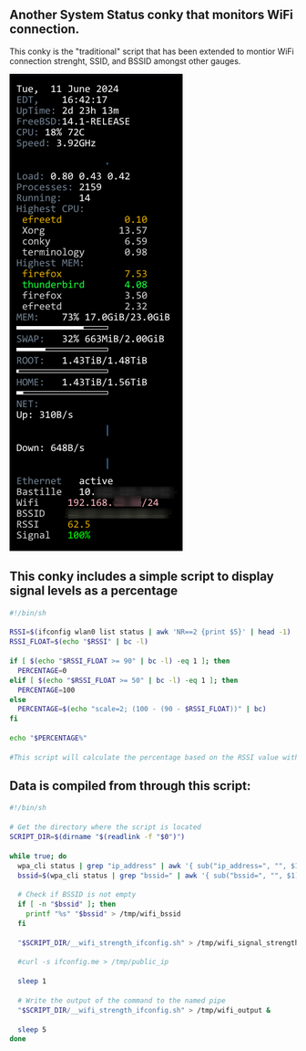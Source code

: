 ## Another System Status conky that monitors WiFi connection.

This conky is the "traditional" script that has been extended to montior WiFi connection strenght, SSID, and BSSID amongst other gauges. 

![](wpa_screen.png) 

## This conky includes a simple script to display signal levels as a percentage

```sh
#!/bin/sh

RSSI=$(ifconfig wlan0 list status | awk 'NR==2 {print $5}' | head -1)
RSSI_FLOAT=$(echo "$RSSI" | bc -l)

if [ $(echo "$RSSI_FLOAT >= 90" | bc -l) -eq 1 ]; then
  PERCENTAGE=0
elif [ $(echo "$RSSI_FLOAT >= 50" | bc -l) -eq 1 ]; then
  PERCENTAGE=100
else
  PERCENTAGE=$(echo "scale=2; (100 - (90 - $RSSI_FLOAT))" | bc)
fi

echo "$PERCENTAGE%"

#This script will calculate the percentage based on the RSSI value with decimal points and provide the expected results
```

## Data is compiled from through this script:

```sh
#!/bin/sh

# Get the directory where the script is located
SCRIPT_DIR=$(dirname "$(readlink -f "$0")")

while true; do
  wpa_cli status | grep "ip_address" | awk '{ sub("ip_address=", "", $1); print $1 }' > /tmp/wifi_ip
  bssid=$(wpa_cli status | grep "bssid=" | awk '{ sub("bssid=", "", $1); print $1 }')

  # Check if BSSID is not empty
  if [ -n "$bssid" ]; then
    printf "%s" "$bssid" > /tmp/wifi_bssid
  fi

  "$SCRIPT_DIR/__wifi_strength_ifconfig.sh" > /tmp/wifi_signal_strength

  #curl -s ifconfig.me > /tmp/public_ip

  sleep 1

  # Write the output of the command to the named pipe
  "$SCRIPT_DIR/__wifi_strength_ifconfig.sh" > /tmp/wifi_output &

  sleep 5
done
```